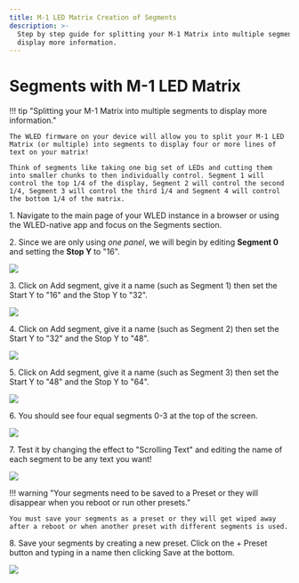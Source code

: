 ```yaml
---
title: M-1 LED Matrix Creation of Segments
description: >-
  Step by step guide for splitting your M-1 Matrix into multiple segments to
  display more information.
---
```

# Segments with M-1 LED Matrix

!!! tip "Splitting your M-1 Matrix into multiple segments to display more information."

    The WLED firmware on your device will allow you to split your M-1 LED Matrix (or multiple) into segments to display four or more lines of text on your matrix!

    Think of segments like taking one big set of LEDs and cutting them into smaller chunks to then individually control. Segment 1 will control the top 1/4 of the display, Segment 2 will control the second 1/4, Segment 3 will control the third 1/4 and Segment 4 will control the bottom 1/4 of the matrix.

1\. Navigate to the main page of your WLED instance in a browser or using the WLED-native app and focus on the Segments section.

2\. Since we are only using *one panel*, we will begin by editing **Segment 0** and setting the **Stop Y** to "16".

![](../../../assets/one-panel-setup-segment-0.gif)

3\. Click on Add segment, give it a name (such as Segment 1) then set the Start Y to "16" and the Stop Y to "32".

![](../../../assets/one-panel-setup-segment-1.gif)

4\. Click on Add segment, give it a name (such as Segment 2) then set the Start Y to "32" and the Stop Y to "48".

![](../../../assets/one-panel-setup-segment-2.gif)

5\. Click on Add segment, give it a name (such as Segment 3) then set the Start Y to "48" and the Stop Y to "64".

![](../../../assets/one-panel-setup-segment-3.gif)

6\. You should see four equal segments 0-3 at the top of the screen.

![](../../../assets/two-panels-4x-segments.png)

7\. Test it by changing the effect to "Scrolling Text" and editing the name of each segment to be any text you want!

![](../../../assets/two-panels-example-scrolling-text-setup.gif)

!!! warning "Your segments need to be saved to a Preset or they will disappear when you reboot or run other presets."

    You must save your segments as a preset or they will get wiped away after a reboot or when another preset with different segments is used.

8\. Save your segments by creating a new preset. Click on the + Preset button and typing in a name then clicking Save at the bottom.

![](../../../assets/one-panel-save-preset.gif)